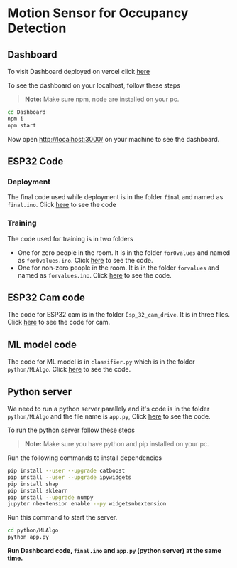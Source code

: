 # Motion Sensor for Occupancy Detection

## Dashboard

To visit Dashboard deployed on vercel click [here](https://team22eswdashboard.vercel.app/)

To see the dashboard on your localhost, follow these steps

> **Note:** Make sure npm, node are installed on your pc.

```sh
cd Dashboard
npm i
npm start
```

Now open [http://localhost:3000/](http://localhost:3000/) on your machine to see the dashboard.

## ESP32 Code

### Deployment

The final code used while deployment is in the folder `final` and named as `final.ino`. Click [here](/final/final.ino) to see the code

### Training

The code used for training is in two folders
- One for zero people in the room. It is in the folder `for0values` and named as `for0values.ino`. Click [here](/for0values/for0values.ino) to see the code.
- One for non-zero people in the room. It is in the folder `forvalues` and named as `forvalues.ino`. Click [here](/forvalues/forvalues.ino) to see the code.

## ESP32 Cam code

The code for ESP32 cam is in the folder `Esp_32_cam_drive`. It is in three files. Click [here](/Esp_32_cam_drive/Esp_32_cam_drive.ino) to see the code for cam.

## ML model code

The code for ML model is in `classifier.py` which is in the folder `python/MLAlgo`. Click [here](/python/MLAlgo/classifier.py) to see the code.

## Python server

We need to run a python server parallely and it's code is in the folder `python/MLAlgo` and the file name is `app.py`, Click [here](/python/MLAlgo/app.py) to see the code.

To run the python server follow these steps

> **Note:** Make sure you have python and pip installed on your pc.

Run the following commands to install dependencies

```sh
pip install --user --upgrade catboost
pip install --user --upgrade ipywidgets
pip install shap
pip install sklearn
pip install --upgrade numpy
jupyter nbextension enable --py widgetsnbextension
```

Run this command to start the server.

```sh
cd python/MLAlgo
python app.py
```

**Run Dashboard code, `final.ino` and `app.py` (python server) at the same time.**
